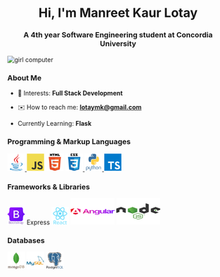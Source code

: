 <h1 align="center">Hi, I'm Manreet Kaur Lotay</h1>
<h3 align="center">A 4th year Software Engineering student at Concordia University</h3>
<img align="center" alt="girl computer" width="400" height="200" src="https://media.tenor.com/oRpvVCFlpNMAAAAC/crt-anime.gif">



<h3 align="left">About Me</h3>

- 🧠 Interests: **Full Stack Development**

- ✉️ How to reach me: **lotaymk@gmail.com**

- Currently Learning: **Flask**



<h3 align="left">Programming & Markup Languages</h3>
        <span class="items">
            <a href="https://www.java.com" target="_blank" rel="noreferrer"> <img src="https://raw.githubusercontent.com/devicons/devicon/master/icons/java/java-original.svg" alt="java" width="40" height="40"/>               </a> 
            <a href="https://developer.mozilla.org/en-US/docs/Web/JavaScript" target="_blank"><img src="https://raw.githubusercontent.com/devicons/devicon/master/icons/javascript/javascript-original.svg" alt="JavaScript" width="40" height="40"/></a>
            <a href="https://www.w3.org/html/" target="_blank"><img src="https://raw.githubusercontent.com/devicons/devicon/master/icons/html5/html5-original-wordmark.svg" alt="HTML5" width="40" height="40"/></a>
            <a href="https://www.w3schools.com/css/" target="_blank"><img src="https://raw.githubusercontent.com/devicons/devicon/master/icons/css3/css3-original-wordmark.svg" alt="CSS3" width="40" height="40"/>              </a>
            <a href="https://www.w3schools.com/python/" target="_blank"><img src="https://github.com/devicons/devicon/blob/master/icons/python/python-original-wordmark.svg" alt="Python" width="40" height="40"/>               </a>
          <a href="https://www.w3schools.com/typescript/" target="_blank"><img src="https://github.com/devicons/devicon/blob/master/icons/typescript/typescript-original.svg" alt="Typescript" width="40"       height="40"/></a>
</span>
   

<h3 align="left">Frameworks & Libraries</h3>
    <span class="items">
      <a href=""> <img src="https://github.com/devicons/devicon/blob/master/icons/bootstrap/bootstrap-original-wordmark.svg" alt="bootstrap" width="40" height="40"/></a> 
      <span>Express</span>
      <a href=""> <img src="https://github.com/devicons/devicon/blob/master/icons/react/react-original-wordmark.svg" alt="react" width="40" height="40"/></a> 
      <a href=""> <img src="https://github.com/devicons/devicon/blob/master/icons/angular/angular-original-wordmark.svg" alt="Angular" width="100" height="60"/></a> 
      <a href=""> <img src="https://github.com/devicons/devicon/blob/master/icons/nodejs/nodejs-original-wordmark.svg" alt="Nodejs" width="100" height="60"/></a> 
    </span>


<h3 align="left">Databases</h3>
    <span class="items">
      <a href=""> <img src="https://github.com/devicons/devicon/blob/master/icons/mongodb/mongodb-original-wordmark.svg" alt="MongoDB" width="40" height="40" /></a> 
      <a href=""> <img src="https://github.com/devicons/devicon/blob/master/icons/mysql/mysql-original-wordmark.svg" alt="MySQL" width="40" height="40"/></a> 
      <a href=""> <img src="https://github.com/devicons/devicon/blob/master/icons/postgresql/postgresql-original-wordmark.svg" alt="PostgreSQL" width="40" height="40"/></a> 
    </span>
</div>



